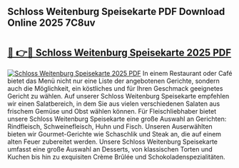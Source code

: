 ## Schloss Weitenburg Speisekarte PDF Download Online 2025 7C8uv

# <h2><a href="http://gcdksow.nevu.top/?p=Schloss+Weitenburg+Speisekarte">🔗 👉🔴 Schloss Weitenburg Speisekarte 2025 PDF</a></h2>

[![Schloss Weitenburg Speisekarte 2025 PDF](https://i.imgur.com/dBaPXMq.png)](http://gcdksow.nevu.top/?p=Schloss+Weitenburg+Speisekarte)
In einem Restaurant oder Café bietet das Menü nicht nur eine Liste der angebotenen Gerichte, sondern auch die Möglichkeit, ein köstliches und für Ihren Geschmack geeignetes Gericht zu wählen. Auf unserer Schloss Weitenburg Speisekarte empfehlen wir einen Salatbereich, in dem Sie aus vielen verschiedenen Salaten aus frischem Gemüse und Obst wählen können. Für Fleischliebhaber bietet unsere Schloss Weitenburg Speisekarte eine große Auswahl an Gerichten: Rindfleisch, Schweinefleisch, Huhn und Fisch. Unseren Auserwählten bieten wir Gourmet-Gerichte wie Schaschlik und Steak an, die auf einem alten Feuer zubereitet werden. Unsere Schloss Weitenburg Speisekarte umfasst eine große Auswahl an Desserts, von klassischen Torten und Kuchen bis hin zu exquisiten Crème Brûlée und Schokoladenspezialitäten.
